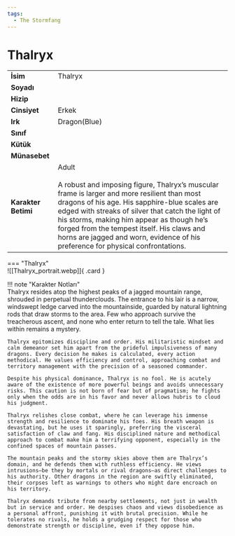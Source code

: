 ```yaml
---
tags:
  - The Stormfang
---  
```

# Thalryx   
  
<div class="grid" markdown>  
  
|  |  |  
|---|---|  
| **İsim** | Thalryx |  
| **Soyadı** |  |  
| **Hizip** |  |  
| **Cinsiyet** | Erkek |  
| **Irk** | Dragon(Blue) |  
| **Sınıf** |  |  
| **Kütük** |  |  
| **Münasebet** |  |  
| **Karakter Betimi** | Adult<br><br>A robust and imposing figure, Thalryx’s muscular frame is larger and more resilient than most dragons of his age. His sapphire-blue scales are edged with streaks of silver that catch the light of his storms, making him appear as though he’s forged from the tempest itself. His claws and horns are jagged and worn, evidence of his preference for physical confrontations. |  
  
  
=== "Thalryx"  
	![[Thalryx_portrait.webp]]{ .card }  
  
</div>  
  
!!! note "Karakter Notları"  
	Thalryx resides atop the highest peaks of a jagged mountain range, shrouded in perpetual thunderclouds. The entrance to his lair is a narrow, windswept ledge carved into the mountainside, guarded by natural lightning rods that draw storms to the area. Few who approach survive the treacherous ascent, and none who enter return to tell the tale. What lies within remains a mystery.  
	  
	Thalryx epitomizes discipline and order. His militaristic mindset and calm demeanor set him apart from the prideful impulsiveness of many dragons. Every decision he makes is calculated, every action methodical. He values efficiency and control, approaching combat and territory management with the precision of a seasoned commander.  
	  
	Despite his physical dominance, Thalryx is no fool. He is acutely aware of the existence of more powerful beings and avoids unnecessary risks. This caution is not born of fear but of pragmatism; he fights only when the odds are in his favor and never allows hubris to cloud his judgment.  
	  
	Thalryx relishes close combat, where he can leverage his immense strength and resilience to dominate his foes. His breath weapon is devastating, but he uses it sparingly, preferring the visceral satisfaction of claw and fang. His disciplined nature and methodical approach to combat make him a terrifying opponent, especially in the confined spaces of mountain passes.  
	  
	The mountain peaks and the stormy skies above them are Thalryx’s domain, and he defends them with ruthless efficiency. He views intrusions—be they by mortals or rival dragons—as direct challenges to his authority. Other dragons in the region are swiftly eliminated, their corpses left as warnings to others who might dare encroach on his territory.  
	  
	Thalryx demands tribute from nearby settlements, not just in wealth but in service and order. He despises chaos and views disobedience as a personal affront, punishing it with brutal precision. While he tolerates no rivals, he holds a grudging respect for those who demonstrate strength or discipline, even if they oppose him.   